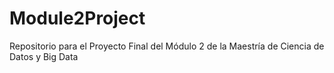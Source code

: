 # Module2Project
Repositorio para el Proyecto Final del Módulo 2 de la Maestría de Ciencia de Datos y Big Data
